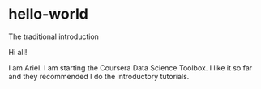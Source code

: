 # hello-world
The traditional introduction

Hi all!

I am Ariel. I am starting the Coursera Data Science Toolbox. I like it so far and they recommended I do the introductory tutorials.
